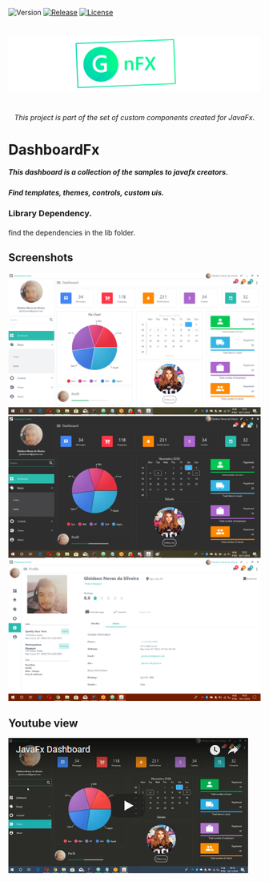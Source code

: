 

![Version](https://img.shields.io/badge/Version-1.1.0-green.svg?style=for-the-badge)
[![Release](https://img.shields.io/badge/Release-v1.0--alpha-blue.svg?style=for-the-badge)](https://github.com/Gleidson28/GNCarousel/releases/tag/1.0)
[![License](https://img.shields.io/github/license/Gleidson28/GNCarousel.svg?style=for-the-badge)](https://github.com/Gleidson28/GNCarousel/blob/master/LICENSE) 

<h1></h1>

<p align="center">
  <img src="src/logo.png"  />
</p>


<h1></h1>
<h6 align="center"> This project is part of the set of custom components created for JavaFx. </h6>

<h1></h1>

<h1> DashboardFx </h1>


<h5> This dashboard is a collection of the samples to javafx creators.</h5>

##### Find templates, themes, controls, custom uis.


### Library Dependency.
#### 
find the dependencies in the lib folder. 

## Screenshots

![Guide](src/com/gn/module/media/dashlight.png)
![Guide](src/com/gn/module/media/dashdark.png)
![Guide](src/com/gn/module/media/profile.png)

    
## Youtube view   
[![Youtube link](src/com/gn/module/media/youtube.png)](https://youtu.be/hZsYU7UbWmU)
